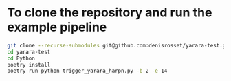 # To clone the repository and run the example pipeline

```bash
git clone --recurse-submodules git@github.com:denisrosset/yarara-test.git
cd yarara-test
cd Python
poetry install
poetry run python trigger_yarara_harpn.py -b 2 -e 14
```
